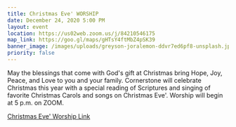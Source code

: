 ```yaml
---
title: Christmas Eve' WORSHIP
date: December 24, 2020 5:00 PM
layout: event
location: https://us02web.zoom.us/j/84210546175
map_link: https://goo.gl/maps/gHTsY4ftMbZ4pSK39
banner_image: /images/uploads/greyson-joralemon-ddvr7ed6pf8-unsplash.jpg
priority: false
---
```

May the blessings that come with God's gift at Christmas bring Hope, Joy, Peace, and Love to you and your family. Cornerstone will celebrate Christmas this year with a special reading of Scriptures and singing of favorite Christmas Carols and songs on Christmas Eve'. Worship will begin at 5 p.m. on ZOOM.

[Christmas Eve' Worship Link](https://us02web.zoom.us/j/84210546175)